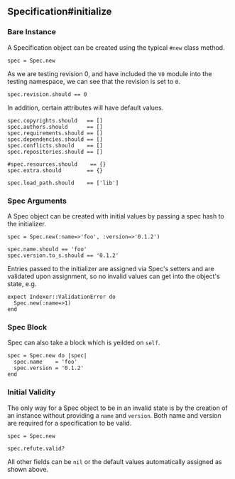 ## Specification#initialize

### Bare Instance

A Specification object can be created using the typical `#new` class method.

    spec = Spec.new

As we are testing revision 0, and have included the `V0` module into the 
testing namespace, we can see that the revision is set to `0`.

    spec.revision.should == 0

In addition, certain attributes will have default values.

    spec.copyrights.should   == []
    spec.authors.should      == []
    spec.requirements.should == []
    spec.dependencies.should == []
    spec.conflicts.should    == []
    spec.repositories.should == []

    #spec.resources.should    == {}
    spec.extra.should        == {}

    spec.load_path.should    == ['lib']

### Spec Arguments

A Spec object can be created with initial values by passing a spec
hash to the initializer.

    spec = Spec.new(:name=>'foo', :version=>'0.1.2')

    spec.name.should == 'foo'
    spec.version.to_s.should == '0.1.2'

Entries passed to the initializer are assigned via Spec's setters
and are validated upon assignment, so no invalid values can get into the
object's state, e.g.

    expect Indexer::ValidationError do
      Spec.new(:name=>1)
    end

### Spec Block

Spec can also take a block which is yeilded on `self`.

    spec = Spec.new do |spec|
      spec.name    = 'foo'
      spec.version = '0.1.2'
    end

### Initial Validity 

The only way for a Spec object to be in an invalid state is
by the creation of an instance without providing a `name` and `version`.
Both name and version are required for a specification to be valid.

    spec = Spec.new

    spec.refute.valid?

All other fields can be `nil` or the default values automatically assigned
as shown above.

